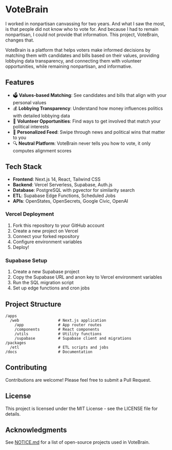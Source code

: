 # VoteBrain
I worked in nonpartisan canvassing for two years. And what I saw the most, is that people did not know who to vote for. And because I had to remain nonpartisan, I could not provide that information. This project, VoteBrain, changes that.

VoteBrain is a platform that helps voters make informed decisions by matching them with candidates and bills based on their values, providing lobbying data transparency, and connecting them with volunteer opportunities, while remaining nonpartisan, and informative.

## Features

- 🗳️ **Values-based Matching**: See candidates and bills that align with your personal values
- 💰 **Lobbying Transparency**: Understand how money influences politics with detailed lobbying data
- 🤝 **Volunteer Opportunities**: Find ways to get involved that match your political interests
- 🎯 **Personalized Feed**: Swipe through news and political wins that matter to you
- 🔍 **Neutral Platform**: VoteBrain never tells you how to vote, it only computes alignment scores

## Tech Stack

- **Frontend**: Next.js 14, React, Tailwind CSS
- **Backend**: Vercel Serverless, Supabase, Auth.js
- **Database**: PostgreSQL with pgvector for similarity search
- **ETL**: Supabase Edge Functions, Scheduled Jobs
- **APIs**:  OpenStates, OpenSecrets, Google Civic, OpenAI


### Vercel Deployment

1. Fork this repository to your GitHub account
2. Create a new project on Vercel
3. Connect your forked repository
4. Configure environment variables
5. Deploy!

### Supabase Setup

1. Create a new Supabase project
2. Copy the Supabase URL and anon key to Vercel environment variables
3. Run the SQL migration script
4. Set up edge functions and cron jobs

## Project Structure

```
/apps
  /web                 # Next.js application
    /app               # App router routes
    /components        # React components
    /utils             # Utility functions
    /supabase          # Supabase client and migrations
/packages
  /etl                 # ETL scripts and jobs
/docs                  # Documentation
```

## Contributing

Contributions are welcome! Please feel free to submit a Pull Request.

## License

This project is licensed under the MIT License - see the LICENSE file for details.

## Acknowledgments

See [NOTICE.md](./NOTICE.md) for a list of open-source projects used in VoteBrain.